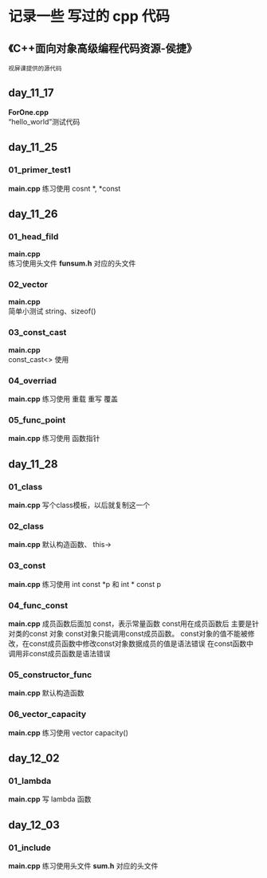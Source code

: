 # 记录一些 写过的 cpp 代码

## 《C++面向对象高级编程代码资源-侯捷》
    视屏课提供的源代码

## day_11_17
**ForOne.cpp**  
    “hello_world”测试代码 

## day_11_25
### 01_primer_test1
**main.cpp** 
    练习使用 cosnt *, *const 

## day_11_26
### 01_head_fild 
**main.cpp**  
    练习使用头文件
**funsum.h** 
    对应的头文件
### 02_vector
**main.cpp**  
    简单小测试 string、sizeof()
### 03_const_cast
**main.cpp**  
    const_cast<> 使用
### 04_overriad
**main.cpp** 
    练习使用 重载 重写 覆盖
### 05_func_point
**main.cpp** 
    练习使用 函数指针

## day_11_28
### 01_class
**main.cpp** 
    写个class模板，以后就复制这一个
### 02_class
**main.cpp** 
    默认构造函数、 this->
### 03_const
**main.cpp** 
    练习使用 int const *p  和 int * const p
### 04_func_const
**main.cpp** 
    成员函数后面加 const，表示常量函数
    const用在成员函数后 主要是针对类的const 对象
    const对象只能调用const成员函数。
    const对象的值不能被修改，在const成员函数中修改const对象数据成员的值是语法错误
    在const函数中调用非const成员函数是语法错误
### 05_constructor_func
**main.cpp** 
    默认构造函数
### 06_vector_capacity
**main.cpp** 
    练习使用 vector capacity()

## day_12_02
### 01_lambda
**main.cpp** 
    写 lambda 函数

## day_12_03
### 01_include
**main.cpp** 
    练习使用头文件
**sum.h** 
    对应的头文件